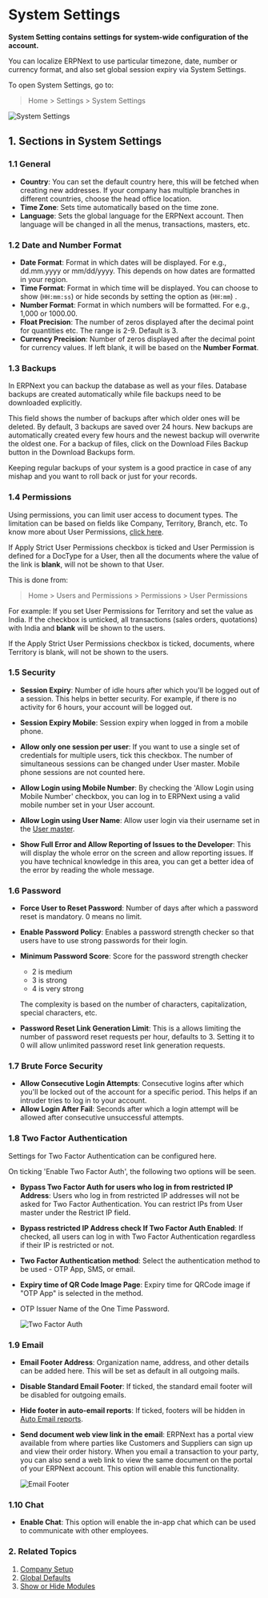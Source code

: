 <!-- add-breadcrumbs -->
# System Settings

**System Setting contains settings for system-wide configuration of the account.**

You can localize ERPNext to use particular timezone, date, number or currency format, and also set global session expiry via System Settings.

To open System Settings, go to:

> Home > Settings > System Settings

<img class="screenshot" alt="System Settings" src="{{docs_base_url}}/assets/img/setup/settings/system-settings.png">


## 1. Sections in System Settings

### 1.1 General

* **Country**: You can set the default country here, this will be fetched when creating new addresses. If your company has multiple branches in different countries, choose the head office location.
* **Time Zone**: Sets time automatically based on the time zone.
* **Language**: Sets the global language for the ERPNext account. Then language will be changed in all the menus, transactions, masters, etc.

### 1.2 Date and Number Format

* **Date Format**: Format in which dates will be displayed. For e.g., dd.mm.yyyy or mm/dd/yyyy. This depends on how dates are formatted in your region.
* **Time Format**: Format in which time will be displayed. You can choose to show (`HH:mm:ss`) or hide seconds by setting the option as (`HH:mm`) .
* **Number Format**: Format in which numbers will be formatted. For e.g., 1,000 or 1000.00.
* **Float Precision**: The number of zeros displayed after the decimal point for quantities etc. The range is 2-9. Default is 3.
* **Currency Precision**: Number of zeros displayed after the decimal point for currency values. If left blank, it will be based on the **Number Format**.

### 1.3 Backups

In ERPNext you can backup the database as well as your files. Database backups are created automatically while file backups need to be downloaded explicitly.

This field shows the number of backups after which older ones will be deleted. By default, 3 backups are saved over 24 hours. New backups are automatically created every few hours and the newest backup will overwrite the oldest one. For a backup of files, click on the Download Files Backup button in the Download Backups form.

Keeping regular backups of your system is a good practice in case of any mishap and you want to roll back or just for your records.

### 1.4 Permissions

Using permissions, you can limit user access to document types. The limitation can be based on fields like Company, Territory, Branch, etc. To know more about User Permissions, [click here](/docs/user/manual/en/setting-up/users-and-permissions/user-permissions).


If Apply Strict User Permissions checkbox is ticked and User Permission is defined for a DocType for a User, then all the documents where the value of the link is **blank**, will not be shown to that User.

This is done from:
> Home > Users and Permissions > Permissions > User Permissions

For example: If you set User Permissions for Territory and set the value as India. If the checkbox is unticked, all transactions (sales orders, quotations) with India and **blank** will be shown to the users.

If the Apply Strict User Permissions checkbox is ticked, documents, where Territory is blank, will not be shown to the users.

### 1.5 Security

* **Session Expiry**: Number of idle hours after which you'll be logged out of a session. This helps in better security. For example, if there is no activity for 6 hours, your account will be logged out.
* **Session Expiry Mobile**: Session expiry when logged in from a mobile phone.
* **Allow only one session per user**: If you want to use a single set of credentials for multiple users, tick this checkbox. The number of simultaneous sessions can be changed under User master. Mobile phone sessions are not counted here.
* **Allow Login using Mobile Number**: By checking the 'Allow Login using Mobile Number' checkbox, you can log in to ERPNext using a valid mobile number set in your User account.

* **Allow Login using User Name**: Allow user login via their username set in the [User master](/docs/user/manual/en/setting-up/users-and-permissions/adding-users).
* **Show Full Error and Allow Reporting of Issues to the Developer**: This will display the whole error on the screen and allow reporting issues. If you have technical knowledge in this area, you can get a better idea of the error by reading the whole message.

### 1.6 Password

* **Force User to Reset Password**: Number of days after which a password reset is mandatory. 0 means no limit.
* **Enable Password Policy**: Enables a password strength checker so that users have to use strong passwords for their login.
* **Minimum Password Score**: Score for the password strength checker
    * 2 is medium
    * 3 is strong
    * 4 is very strong

    The complexity is based on the number of characters, capitalization, special characters, etc.
* **Password Reset Link Generation Limit**: This is a allows limiting the number of password reset requests per hour, defaults to 3. Setting it to 0 will allow unlimited password reset link generation requests.

### 1.7 Brute Force Security

* **Allow Consecutive Login Attempts**: Consecutive logins after which you'll be locked out of the account for a specific period. This helps if an intruder tries to log in to your account.
* **Allow Login After Fail**: Seconds after which a login attempt will be allowed after consecutive unsuccessful attempts.

### 1.8 Two Factor Authentication
Settings for Two Factor Authentication can be configured here.

On ticking 'Enable Two Factor Auth', the following two options will be seen.

* **Bypass Two Factor Auth for users who log in from restricted IP Address**: Users who log in from restricted IP addresses will not be asked for Two Factor Authentication. You can restrict IPs from User master under the Restrict IP field.
* **Bypass restricted IP Address check If Two Factor Auth Enabled**: If checked, all users can log in with Two Factor Authentication regardless if their IP is restricted or not.

* **Two Factor Authentication method**: Select the authentication method to be used - OTP App, SMS, or email.
* **Expiry time of QR Code Image Page**: Expiry time for QRCode image if "OTP App" is selected in the method.
* OTP Issuer Name of the One Time Password.

    <img class="screenshot" alt="Two Factor Auth" src="{{docs_base_url}}/assets/img/setup/settings/twofactor-settings.png">


### 1.9 Email

* **Email Footer Address**: Organization name, address, and other details can be added here. This will be set as default in all outgoing mails.
* **Disable Standard Email Footer**: If ticked, the standard email footer will be disabled for outgoing emails.
* **Hide footer in auto-email reports**: If ticked, footers will be hidden in [Auto Email reports](/docs/user/manual/en/setting-up/email/auto-email-reports).
* **Send document web view link in the email**: ERPNext has a portal view available from where parties like Customers and Suppliers can sign up and view their order history. When you email a transaction to your party, you can also send a web link to view the same document on the portal of your ERPNext account. This option will enable this functionality.

    ![Email Footer](/docs/assets/img/setup/settings/email-footer.png)

### 1.10 Chat

* **Enable Chat**: This option will enable the in-app chat which can be used to communicate with other employees.


### 2. Related Topics
1. [Company Setup](/docs/user/manual/en/setting-up/company-setup)
1. [Global Defaults](/docs/user/manual/en/setting-up/settings/global-defaults)
1. [Show or Hide Modules](/docs/user/manual/en/setting-up/settings/show-hide-modules)
